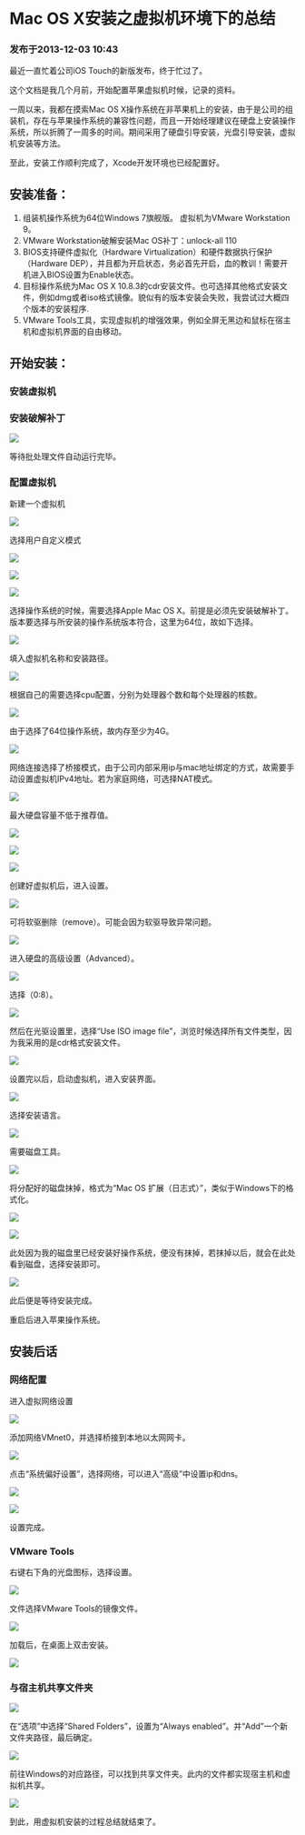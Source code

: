 # Mac OS X安装之虚拟机环境下的总结

### 发布于2013-12-03 10:43

最近一直忙着公司iOS Touch的新版发布，终于忙过了。

这个文档是我几个月前，开始配置苹果虚拟机时候，记录的资料。

一周以来，我都在摸索Mac OS X操作系统在非苹果机上的安装，由于是公司的组装机，存在与苹果操作系统的兼容性问题，而且一开始经理建议在硬盘上安装操作系统，所以折腾了一周多的时间。期间采用了硬盘引导安装，光盘引导安装，虚拟机安装等方法。

至此，安装工作顺利完成了，Xcode开发环境也已经配置好。

## 安装准备：

1. 组装机操作系统为64位Windows 7旗舰版。
虚拟机为VMware Workstation 9。
2. VMware Workstation破解安装Mac OS补丁：unlock-all 110
3. BIOS支持硬件虚拟化（Hardware Virtualization）和硬件数据执行保护（Hardware DEP），并且都为开启状态，务必首先开启，血的教训！需要开机进入BIOS设置为Enable状态。
4. 目标操作系统为Mac OS X 10.8.3的cdr安装文件。也可选择其他格式安装文件，例如dmg或者iso格式镜像。貌似有的版本安装会失败，我尝试过大概四个版本的安装程序.
5. VMware Tools工具，实现虚拟机的增强效果，例如全屏无黑边和鼠标在宿主机和虚拟机界面的自由移动。
 

## 开始安装：

### 安装虚拟机

### 安装破解补丁

![](Images/1.png)

等待批处理文件自动运行完毕。

### 配置虚拟机

新建一个虚拟机

![](Images/2.png)

选择用户自定义模式

![](Images/3.png)

![](Images/4.png)

![](Images/5.png)

选择操作系统的时候，需要选择Apple Mac OS X。前提是必须先安装破解补丁。版本要选择与所安装的操作系统版本符合，这里为64位，故如下选择。

![](Images/6.png)

填入虚拟机名称和安装路径。

![](Images/7.png)

根据自己的需要选择cpu配置，分别为处理器个数和每个处理器的核数。

![](Images/8.png)

由于选择了64位操作系统，故内存至少为4G。

![](Images/9.png)

网络连接选择了桥接模式，由于公司内部采用ip与mac地址绑定的方式，故需要手动设置虚拟机IPv4地址。若为家庭网络，可选择NAT模式。

![](Images/10.png)

最大硬盘容量不低于推荐值。

![](Images/11.png)

![](Images/12.png)

![](Images/13.png)

创建好虚拟机后，进入设置。

![](Images/14.png)

可将软驱删除（remove）。可能会因为软驱导致异常问题。

![](Images/15.png)

进入硬盘的高级设置（Advanced）。

![](Images/16.png)

选择（0:8）。

![](Images/17.png)


然后在光驱设置里，选择“Use ISO image file”，浏览时候选择所有文件类型，因为我采用的是cdr格式安装文件。

![](Images/18.png)

设置完以后，启动虚拟机，进入安装界面。

![](Images/19.jpg)

选择安装语言。

![](Images/20.jpg)

需要磁盘工具。

![](Images/21.jpg)

将分配好的磁盘抹掉，格式为“Mac OS 扩展（日志式）”，类似于Windows下的格式化。

![](Images/22.png)

![](Images/23.jpg)

此处因为我的磁盘里已经安装好操作系统，便没有抹掉，若抹掉以后，就会在此处看到磁盘，选择安装即可。

![](Images/24.jpg)

此后便是等待安装完成。

重启后进入苹果操作系统。

## 安装后话

### 网络配置

进入虚拟网络设置

![](Images/25.png)

添加网络VMnet0，并选择桥接到本地以太网网卡。

![](Images/26.png)

点击“系统偏好设置”，选择网络，可以进入“高级”中设置ip和dns。

![](Images/27.jpg)

![](Images/28.png)

设置完成。

### VMware Tools

右键右下角的光盘图标，选择设置。

![](Images/29.jpg)

文件选择VMware Tools的镜像文件。

![](Images/30.png)

加载后，在桌面上双击安装。

![](Images/31.jpg)

### 与宿主机共享文件夹

![](Images/32.png)

在“选项”中选择“Shared Folders”，设置为“Always enabled”。并“Add”一个新文件夹路径，最后确定。

![](Images/33.png)

前往Windows的对应路径，可以找到共享文件夹。此内的文件都实现宿主机和虚拟机共享。

![](Images/34.jpg)

到此，用虚拟机安装的过程总结就结束了。